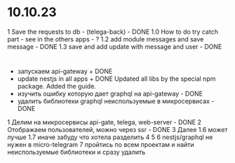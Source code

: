 # 10.10.23

1 Save the requests to db - (telega-back) - DONE
1.0 How to do try catch part - see in the others apps - ?
1.2 add module messages and save message - DONE
1.3 save and add update with message and user - DONE

#

- запускаем api-gateway + DONE
- update nestjs in all apps + DONE Updated all libs by the special npm package. Added the guide.
- изучить ошибку которую дает graphql на api-gateway - DONE
- удалить библиотеки graphql неиспользуемые в микросервисах - DONE

1 Делим на микросервисы api-gate, telega, web-server - DONE
2 Отображаем пользователей, можно через ssr - DONE
3 Далее 1.6 может лучше 1.7 иначе забуду что хотела разделить
4
5
6 nestjs/graphql не нужен в micro-telegram
7 пройтись по всем проектам и найти неиспользуемые библиотеки и сразу удалить
